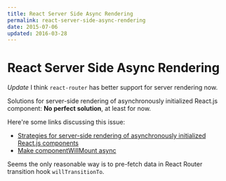 ```yaml
---
title: React Server Side Async Rendering
permalink: react-server-side-async-rendering
date: 2015-07-06
updated: 2016-03-28
---
```


# React Server Side Async Rendering

*Update* I think `react-router` has better support for server rendering now.

Solutions for server-side rendering of asynchronously initialized React.js
component: **No perfect solution**, at least for now.

Here're some links discussing this issue:

- [Strategies for server-side rendering of asynchronously initialized React.js components](http://stackoverflow.com/questions/25983001/strategies-for-server-side-rendering-of-asynchronously-initialized-react-js-comp)
- [Make componentWillMount async](https://github.com/facebook/react/issues/1739)

Seems the only reasonable way is to pre-fetch data in React Router transition hook `willTransitionTo`.
